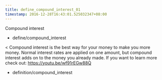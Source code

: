 ```yaml
---
title: define_compound_interest_01
timestamp: 2016-12-28T16:43:01.525032347+08:00
---
```


Compound interest
* define/compound_interest

< Compound interest is the best way for your money to make you more money. Normal interest rates are applied on one amount, but compound interest adds on to the money you already made. If you want to learn more check out: https://youtu.be/wf91rEGw88Q
* definition/compound_interest
